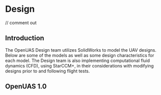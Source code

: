 # Design
// comment out
## Introduction
The OpenUAS Design team utilizes SolidWorks to model the UAV designs. Below are some of the models as well as some design characteristics for each model. The Design team is also implementing computational fluid dynamics (CFD), using StarCCM+, in their considerations with modifying designs prior to and following flight tests.

## OpenUAS 1.0

